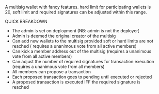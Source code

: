 A multisig wallet with fancy features. hard limit for participating wallets is 20, soft limit and required signatures can be adjusted within this range.

QUICK BREAKDOWN

- The admin is set on deployment (NB: admin is not the deployer)
- Admin is deemed the original creator of the multisig
- Can add new wallets to the multisig provided soft or hard limits are not reached ( requires a unanimous vote from all active members)
- Can kick a member address out of the multisig (requires a unanimous vote from all active members)
- Can adjust the number of required signatures for transaction execution (requires a unanimous vote from all members)
- All members can propose a transaction
- Each proposed transaction goes to pending until executed or rejected
- A proposed transaction is executed IFF the required signature is reached
